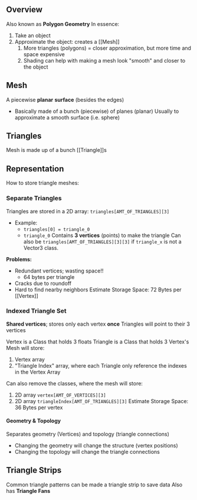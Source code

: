 ## Overview
Also known as **Polygon Geometry**
In essence:
1. Take an object
2. Approximate the object: creates a [[Mesh]]
	1. More triangles (polygons) = closer approximation, but more time and space expensive
	2. Shading can help with making a mesh look "smooth" and closer to the object
## Mesh
A piecewise **planar** **surface** (besides the edges)
- Basically made of a bunch (piecewise) of planes (planar)
Usually to approximate a smooth surface (i.e. sphere)
## Triangles
Mesh is made up of a bunch [[Triangle]]s
## Representation
How to store triangle meshes:
### Separate Triangles
Triangles are stored in a 2D array: `triangles[AMT_OF_TRIANGLES][3]`
- Example:
	- `triangles[0] = triangle_0`
	- `triangle_0` Contains **3 vertices** (points) to make the triangle
Can also be `triangles[AMT_OF_TRIANGLES][3][3]` if `triangle_x` is not a Vector3 class.

**Problems:**
- Redundant vertices; wasting space!!
	- 64 bytes per triangle
- Cracks due to roundoff
- Hard to find nearby neighbors
Estimate Storage Space: 72 Bytes per [[Vertex]]


### Indexed Triangle Set
**Shared vertices**; stores only each vertex **once**
Triangles will point to their 3 vertices

Vertex is a Class that holds 3 floats
Triangle is a Class that holds 3 Vertex's
Mesh will store:
1. Vertex array
2. "Triangle Index" array, where each Triangle only reference the indexes in the Vertex Array

Can also remove the classes, where the mesh will store:
1. 2D array `vertex[AMT_OF_VERTICES][3]`
2. 2D array `triangleIndex[AMT_OF_TRIANGLES][3]`
Estimate Storage Space: 36 Bytes per vertex
#### Geometry & Topology
Separates geometry (Vertices) and topology (triangle connections)
- Changing the geometry will change the structure (vertex positions)
- Changing the topology will change the triangle connections
## Triangle Strips
Common triangle patterns can be made a triangle strip to save data
Also has **Triangle Fans**